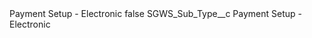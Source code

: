 <?xml version="1.0" encoding="UTF-8"?>
<CustomMetadata xmlns="http://soap.sforce.com/2006/04/metadata" xmlns:xsi="http://www.w3.org/2001/XMLSchema-instance" xmlns:xsd="http://www.w3.org/2001/XMLSchema">
    <label>Payment Setup - Electronic</label>
    <protected>false</protected>
    <values>
        <field>SGWS_Sub_Type__c</field>
        <value xsi:type="xsd:string">Payment Setup - Electronic</value>
    </values>
</CustomMetadata>
